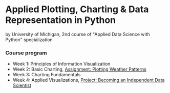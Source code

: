 # Applied Plotting, Charting & Data Representation in Python
by University of Michigan, 2nd course of "Applied Data Science with Python" specialization

### Course program

- Week 1: Principles of Information Visualization
- Week 2: Basic Charting, [Assignment: Plotting Weather Patterns](./Plotting_Weather_Patterns.ipynb)
- Week 3: Charting Fundamentals
- Week 4: Applied Visualizations, [Project: Becoming an Independent Data Scientist](./Big4_Points_Compare.ipynb)